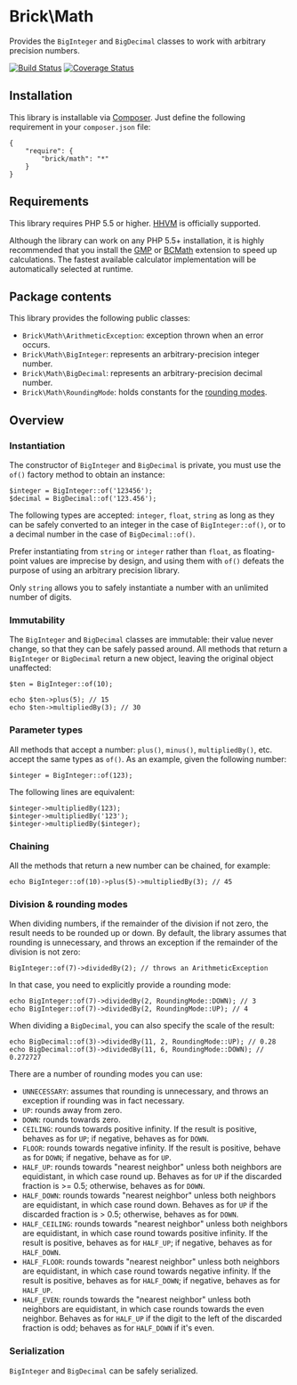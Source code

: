 Brick\Math
==========

Provides the `BigInteger` and `BigDecimal` classes to work with arbitrary precision numbers.

[![Build Status](https://secure.travis-ci.org/brick/math.png?branch=master)](http://travis-ci.org/brick/math)
[![Coverage Status](https://coveralls.io/repos/brick/math/badge.png?branch=master)](https://coveralls.io/r/brick/math?branch=master)

Installation
------------

This library is installable via [Composer](https://getcomposer.org/).
Just define the following requirement in your `composer.json` file:

    {
        "require": {
            "brick/math": "*"
        }
    }

Requirements
------------

This library requires PHP 5.5 or higher. [HHVM](http://hhvm.com/) is officially supported.

Although the library can work on any PHP 5.5+ installation, it is highly recommended that you install the
[GMP](http://php.net/manual/en/book.gmp.php) or [BCMath](http://php.net/manual/en/book.bc.php) extension
to speed up calculations. The fastest available calculator implementation will be automatically selected at runtime.

Package contents
----------------

This library provides the following public classes:

- `Brick\Math\ArithmeticException`: exception thrown when an error occurs.
- `Brick\Math\BigInteger`: represents an arbitrary-precision integer number.
- `Brick\Math\BigDecimal`: represents an arbitrary-precision decimal number.
- `Brick\Math\RoundingMode`: holds constants for the [rounding modes](#division--rounding-modes).

Overview
--------

### Instantiation

The constructor of `BigInteger` and `BigDecimal` is private,
you must use the `of()` factory method to obtain an instance:

    $integer = BigInteger::of('123456');
    $decimal = BigDecimal::of('123.456');

The following types are accepted: `integer`, `float`, `string` as long as they can be safely converted to an integer
in the case of `BigInteger::of()`, or to a decimal number in the case of `BigDecimal::of()`.

Prefer instantiating from `string` or `integer` rather than `float`, as floating-point values are imprecise by design,
and using them with `of()` defeats the purpose of using an arbitrary precision library.

Only `string` allows you to safely instantiate a number with an unlimited number of digits.

### Immutability

The `BigInteger` and `BigDecimal` classes are immutable: their value never change, so that they can be safely passed around. All methods that return a `BigInteger` or `BigDecimal` return a new object, leaving the original object unaffected:

    $ten = BigInteger::of(10);

    echo $ten->plus(5); // 15
    echo $ten->multipliedBy(3); // 30

### Parameter types

All methods that accept a number: `plus()`, `minus()`, `multipliedBy()`, etc. accept the same types as `of()`.
As an example, given the following number:

    $integer = BigInteger::of(123);

The following lines are equivalent:

    $integer->multipliedBy(123);
    $integer->multipliedBy('123');
    $integer->multipliedBy($integer);

### Chaining

All the methods that return a new number can be chained, for example:

    echo BigInteger::of(10)->plus(5)->multipliedBy(3); // 45

### Division & rounding modes

When dividing numbers, if the remainder of the division if not zero, the result needs to be rounded up or down. By default, the library assumes that rounding is unnecessary, and throws an exception if the remainder of the division is not zero:

    BigInteger::of(7)->dividedBy(2); // throws an ArithmeticException

In that case, you need to explicitly provide a rounding mode:

    echo BigInteger::of(7)->dividedBy(2, RoundingMode::DOWN); // 3
    echo BigInteger::of(7)->dividedBy(2, RoundingMode::UP); // 4

When dividing a `BigDecimal`, you can also specify the scale of the result:

    echo BigDecimal::of(3)->dividedBy(11, 2, RoundingMode::UP); // 0.28
    echo BigDecimal::of(3)->dividedBy(11, 6, RoundingMode::DOWN); // 0.272727

There are a number of rounding modes you can use:

- `UNNECESSARY`: assumes that rounding is unnecessary, and throws an exception if rounding was in fact necessary.
- `UP`: rounds away from zero.
- `DOWN`: rounds towards zero.
- `CEILING`: rounds towards positive infinity. If the result is positive, behaves as for `UP`; if negative, behaves as for `DOWN`.
- `FLOOR`: rounds towards negative infinity. If the result is positive, behave as for `DOWN`; if negative, behave as for `UP`.
- `HALF_UP`: rounds towards "nearest neighbor" unless both neighbors are equidistant, in which case round up. Behaves as for `UP` if the discarded fraction is >= 0.5; otherwise, behaves as for `DOWN`.
- `HALF_DOWN`: rounds towards "nearest neighbor" unless both neighbors are equidistant, in which case round down. Behaves as for `UP` if the discarded fraction is > 0.5; otherwise, behaves as for `DOWN`.
- `HALF_CEILING`: rounds towards "nearest neighbor" unless both neighbors are equidistant, in which case round towards positive infinity. If the result is positive, behaves as for `HALF_UP`; if negative, behaves as for `HALF_DOWN`.
- `HALF_FLOOR`: rounds towards "nearest neighbor" unless both neighbors are equidistant, in which case round towards negative infinity. If the result is positive, behaves as for `HALF_DOWN`; if negative, behaves as for `HALF_UP`.
- `HALF_EVEN`: rounds towards the "nearest neighbor" unless both neighbors are equidistant, in which case rounds towards the even neighbor. Behaves as for `HALF_UP` if the digit to the left of the discarded fraction is odd; behaves as for `HALF_DOWN` if it's even.

### Serialization

`BigInteger` and `BigDecimal` can be safely serialized.
